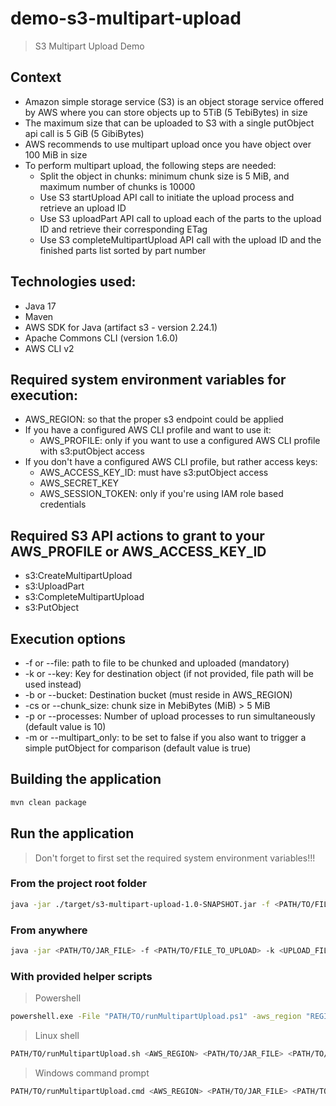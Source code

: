 # demo-s3-multipart-upload
> S3 Multipart Upload Demo

## Context

* Amazon simple storage service (S3) is an object storage service offered by AWS where you can store objects up to 5TiB (5 TebiBytes) in size
* The maximum size that can be uploaded to S3 with a single putObject api call is 5 GiB (5 GibiBytes)
* AWS recommends to use multipart upload once you have object over 100 MiB in size
* To perform multipart upload, the following steps are needed:
  * Split the object in chunks: minimum chunk size is 5 MiB, and maximum number of chunks is 10000
  * Use S3 startUpload API call to initiate the upload process and retrieve an upload ID
  * Use S3 uploadPart API call to upload each of the parts to the upload ID and retrieve their corresponding ETag
  * Use S3 completeMultipartUpload API call with the upload ID and the finished parts list sorted by part number

## Technologies used:
* Java 17
* Maven
* AWS SDK for Java (artifact s3 - version 2.24.1)
* Apache Commons CLI (version 1.6.0)
* AWS CLI v2

## Required system environment variables for execution:
* AWS_REGION: so that the proper s3 endpoint could be applied
* If you have a configured AWS CLI profile and want to use it:
  * AWS_PROFILE: only if you want to use a configured AWS CLI profile with s3:putObject access
* If you don't have a configured AWS CLI profile, but rather access keys:
  * AWS_ACCESS_KEY_ID: must have s3:putObject access
  * AWS_SECRET_KEY
  * AWS_SESSION_TOKEN: only if you're using IAM role based credentials

## Required S3 API actions to grant to your AWS_PROFILE or AWS_ACCESS_KEY_ID
* s3:CreateMultipartUpload
* s3:UploadPart
* s3:CompleteMultipartUpload
* s3:PutObject

## Execution options
* -f or --file: path to file to be chunked and uploaded (mandatory)
* -k or --key: Key for destination object (if not provided, file path will be used instead)
* -b or --bucket: Destination bucket (must reside in AWS_REGION)
* -cs or --chunk_size: chunk size in MebiBytes (MiB) > 5 MiB
* -p or --processes: Number of upload processes to run simultaneously (default value is 10)
* -m or --multipart_only: to be set to false if you also want to trigger a simple putObject for comparison (default value is true)

## Building the application

```bash
mvn clean package
```

## Run the application
> Don't forget to first set the required system environment variables!!!

### From the project root folder

```bash
java -jar ./target/s3-multipart-upload-1.0-SNAPSHOT.jar -f <PATH/TO/FILE_TO_UPLOAD> -k <UPLOAD_FILE_KEY> -b <UPLOAD_BUCKET> -cs <CHUNK_SIZE> -p <NB_PARALLEL_PROCESS> -m <MULTI_PART_ONLY>
```

### From anywhere
```bash
java -jar <PATH/TO/JAR_FILE> -f <PATH/TO/FILE_TO_UPLOAD> -k <UPLOAD_FILE_KEY> -b <UPLOAD_BUCKET> -cs <CHUNK_SIZE> -p <NB_PARALLEL_PROCESS> -m <MULTI_PART_ONLY>
```

### With provided helper scripts

> Powershell
```bash
powershell.exe -File "PATH/TO/runMultipartUpload.ps1" -aws_region "REGION" -jar_file_location "PATH/TO/JAR_FILE" -upload_file_location "PATH/TO/FILE_TO_UPLOAD" -upload_file_key "UPLOAD_FILE_KEY" -upload_bucket "UPLOAD_BUCKET" -chunk_size "CHUNK_SIZE" -processes "NB_PARALLEL_PROCESS" -multipart_only "MULTI_PART_ONLY"
```

> Linux shell
```bash
PATH/TO/runMultipartUpload.sh <AWS_REGION> <PATH/TO/JAR_FILE> <PATH/TO/FILE_TO_UPLOAD> <UPLOAD_FILE_KEY> <UPLOAD_BUCKET> <CHUNK_SIZE> <NB_PARALLEL_PROCESS> <MULTI_PART_ONLY>
```

> Windows command prompt
```bash
PATH/TO/runMultipartUpload.cmd <AWS_REGION> <PATH/TO/JAR_FILE> <PATH/TO/FILE_TO_UPLOAD> <UPLOAD_FILE_KEY> <UPLOAD_BUCKET> <CHUNK_SIZE> <NB_PARALLEL_PROCESS> <MULTI_PART_ONLY>
```

